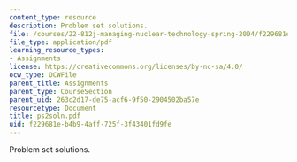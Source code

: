 ```yaml
---
content_type: resource
description: Problem set solutions.
file: /courses/22-812j-managing-nuclear-technology-spring-2004/f229681eb4b94aff725f3f43401fd9fe_ps2soln.pdf
file_type: application/pdf
learning_resource_types:
- Assignments
license: https://creativecommons.org/licenses/by-nc-sa/4.0/
ocw_type: OCWFile
parent_title: Assignments
parent_type: CourseSection
parent_uid: 263c2d17-de75-acf6-9f50-2904502ba57e
resourcetype: Document
title: ps2soln.pdf
uid: f229681e-b4b9-4aff-725f-3f43401fd9fe
---
```

Problem set solutions.